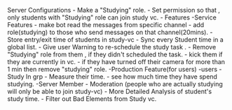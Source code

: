 Server Configurations 
    - Make a "Studying" role.
    - Set permission so that , only students with "Studying" role can join study vc.
    - 
Features
    -Service Features
        - make bot read the messages from specific channel
        - add role(studying) to those who send messages on that channel(20mins).
        - Store entry/exit time of students in study-vc 
        - Sync every Student time in a global list.
        - Give user Warning to re-schedule the study task .
        - Remove "Studying" role from them , if they didn't scheduled the task.
        - kick them if they are currently in vc.
        - if they have turned off their camera for more than 1 min then remove "studying" role.
    -Production Feature(for users)
        -users
            - Study In grp 
            - Measure their time.
            - see how much time they have spend studying.
        -Server Member
            - Moderation (people who are actually studying will only be able to join study-vc)
            - More Detailed Analysis of student's study time.
            - Filter out Bad Elements from Study vc.
            

